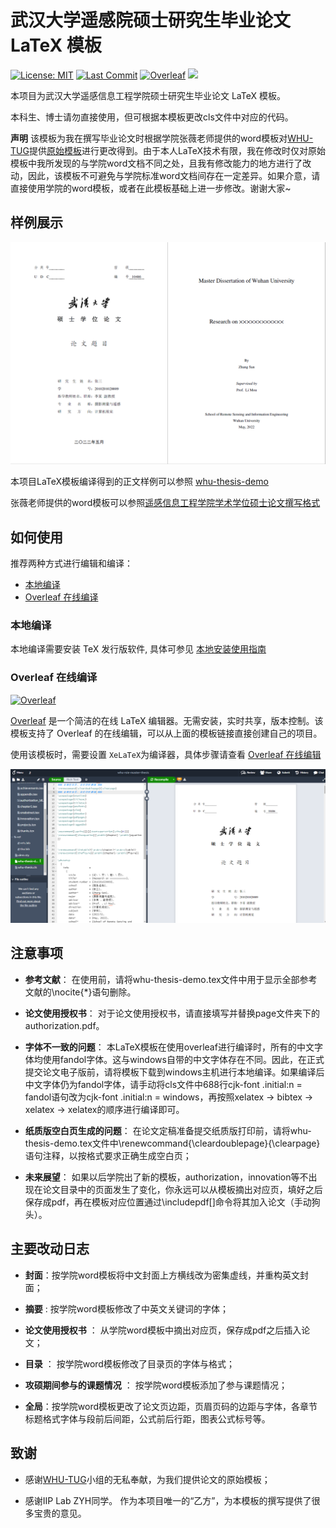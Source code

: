 # 武汉大学遥感院硕士研究生毕业论文 LaTeX 模板

[![License: MIT](https://img.shields.io/badge/License-MIT-yellow.svg)](https://opensource.org/licenses/MIT)
[![Last Commit](https://img.shields.io/github/last-commit/whutug/whu-thesis.svg)](https://github.com/whutug/whu-thesis/commits/)
[![Overleaf](https://img.shields.io/badge/overleaf-whuthesis-green.svg)](https://www.overleaf.com/latex/templates/wuhan-university-latex-undergraduate-thesis-template/kpystysgbgmr)
[![](https://github.com/whutug/whu-thesis/workflows/LaTeX%20Compile/badge.svg)](https://github.com/whutug/whu-thesis/actions)

本项目为武汉大学遥感信息工程学院硕士研究生毕业论文 LaTeX 模板。

本科生、博士请勿直接使用，但可根据本模板更改cls文件中对应的代码。

**声明** 该模板为我在撰写毕业论文时根据学院张薇老师提供的word模板对[WHU-TUG](https://github.com/whutug)提供[原始模板](https://github.com/whutug/whu-thesis)进行更改得到。由于本人LaTeX技术有限，我在修改时仅对原始模板中我所发现的与学院word文档不同之处，且我有修改能力的地方进行了改动，因此，该模板不可避免与学院标准word文档间存在一定差异。如果介意，请直接使用学院的word模板，或者在此模板基础上进一步修改。谢谢大家~
## 样例展示

<p align="center">
  <img src="https://github.com/yaochenzhu/whu-rsie-master-thesis/blob/main/figures/demo.png" width="800px">
</p>

本项目LaTeX模板编译得到的正文样例可以参照 [whu-thesis-demo](whu-thesis-demo.pdf)

张薇老师提供的word模板可以参照[遥感信息工程学院学术学位硕士论文撰写格式](学术学位硕士论文撰写格式.doc)


## 如何使用

推荐两种方式进行编辑和编译：

* [本地编译](#本地编译)
* [Overleaf 在线编译](#overleaf-在线编译)

### 本地编译

本地编译需要安装 TeX 发行版软件, 具体可参见 [本地安装使用指南](https://github.com/mtobeiyf/whu-thesis/wiki/%E6%9C%AC%E5%9C%B0%E5%AE%89%E8%A3%85%E4%B8%8E%E7%BC%96%E8%AF%91)

### Overleaf 在线编译

[![Overleaf](https://img.shields.io/badge/overleaf-whuthesis-green.svg)](https://www.overleaf.com/latex/templates/wuhan-university-latex-undergraduate-thesis-template/kpystysgbgmr)

[Overleaf](https://www.overleaf.com/) 是一个简洁的在线 LaTeX 编辑器。无需安装，实时共享，版本控制。该模板支持了 Overleaf 的在线编辑，可以从上面的模板链接直接创建自己的项目。

使用该模板时，需要设置 `XeLaTeX`为编译器，具体步骤请查看 [Overleaf 在线编辑](https://github.com/mtobeiyf/whu-thesis/wiki/Overleaf-%E5%9C%A8%E7%BA%BF%E7%BC%96%E8%BE%91)

<p align="center">
  <img src="https://github.com/yaochenzhu/whu-rsie-master-thesis/blob/main/figures/demo_overleaf.png" width="800px">
</p>

## 注意事项

*  **参考文献**： 在使用前，请将whu-thesis-demo.tex文件中用于显示全部参考文献的\nocite{*}语句删除。

* **论文使用授权书**： 对于论文使用授权书，请直接填写并替换page文件夹下的authorization.pdf。

* **字体不一致的问题**： 本LaTeX模板在使用overleaf进行编译时，所有的中文字体均使用fandol字体。这与windows自带的中文字体存在不同。因此，在正式提交论文电子版前，请将模板下载到windows主机进行本地编译。如果编译后中文字体仍为fandol字体，请手动将cls文件中688行cjk-font  .initial:n = fandol语句改为cjk-font  .initial:n = windows，再按照xelatex -> bibtex -> xelatex -> xelatex的顺序进行编译即可。

* **纸质版空白页生成的问题**： 在论文定稿准备提交纸质版打印前，请将whu-thesis-demo.tex文件中\renewcommand{\cleardoublepage}{\clearpage}语句注释，以按格式要求正确生成空白页；

* **未来展望**： 如果以后学院出了新的模板，authorization，innovation等不出现在论文目录中的页面发生了变化，你永远可以从模板摘出对应页，填好之后保存成pdf，再在模板对应位置通过\includepdf[]命令将其加入论文（手动狗头）。

</details>

## 主要改动日志 

* **封面**：按学院word模板将中文封面上方横线改为密集虚线，并重构英文封面；

* **摘要** : 按学院word模板修改了中英文关键词的字体；

* **论文使用授权书** ： 从学院word模板中摘出对应页，保存成pdf之后插入论文；

* **目录** ： 按学院word模板修改了目录页的字体与格式；

* **攻硕期间参与的课题情况** ： 按学院word模板添加了参与课题情况；

* **全局**：按学院word模板更改了论文页边距，页眉页码的边距与字体，各章节标题格式字体与段前后间距，公式前后行距，图表公式标号等。

## 致谢

* 感谢[WHU-TUG](https://github.com/whutug)小组的无私奉献，为我们提供论文的原始模板；


* 感谢IIP Lab ZYH同学。 作为本项目唯一的“乙方”，为本模板的撰写提供了很多宝贵的意见。
